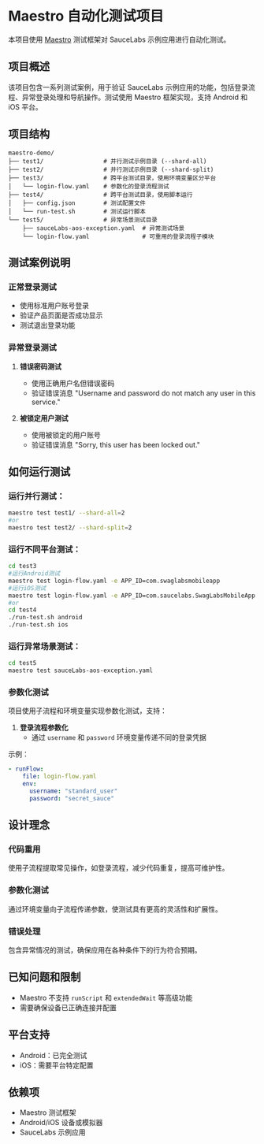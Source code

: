 # Maestro 自动化测试项目

本项目使用 [Maestro](https://maestro.mobile.dev/) 测试框架对 SauceLabs 示例应用进行自动化测试。

## 项目概述

该项目包含一系列测试案例，用于验证 SauceLabs 示例应用的功能，包括登录流程、异常登录处理和导航操作。测试使用 Maestro 框架实现，支持 Android 和 iOS 平台。

## 项目结构

```
maestro-demo/
├── test1/                 # 并行测试示例目录 (--shard-all)
├── test2/                 # 并行测试示例目录 (--shard-split)
├── test3/                 # 跨平台测试目录，使用环境变量区分平台
│   └── login-flow.yaml    # 参数化的登录流程测试
├── test4/                 # 跨平台测试目录，使用脚本运行
│   ├── config.json        # 测试配置文件
│   └── run-test.sh        # 测试运行脚本
└── test5/                 # 异常场景测试目录
    ├── sauceLabs-aos-exception.yaml  # 异常测试场景
    └── login-flow.yaml               # 可重用的登录流程子模块
```

## 测试案例说明

### 正常登录测试
- 使用标准用户账号登录
- 验证产品页面是否成功显示
- 测试退出登录功能

### 异常登录测试
1. **错误密码测试**
   - 使用正确用户名但错误密码
   - 验证错误消息 "Username and password do not match any user in this service."

2. **被锁定用户测试**
   - 使用被锁定的用户账号
   - 验证错误消息 "Sorry, this user has been locked out."

## 如何运行测试

### 运行并行测试：

```bash
maestro test test1/ --shard-all=2
#or
maestro test test2/ --shard-split=2
```
### 运行不同平台测试：

```bash
cd test3
#运行Android测试
maestro test login-flow.yaml -e APP_ID=com.swaglabsmobileapp
#运行iOS测试
maestro test login-flow.yaml -e APP_ID=com.saucelabs.SwagLabsMobileApp
#or
cd test4
./run-test.sh android
./run-test.sh ios
```
### 运行异常场景测试：

```bash
cd test5
maestro test sauceLabs-aos-exception.yaml
```

### 参数化测试

项目使用子流程和环境变量实现参数化测试，支持：

1. **登录流程参数化**
   - 通过 `username` 和 `password` 环境变量传递不同的登录凭据

示例：
```yaml
- runFlow:
    file: login-flow.yaml
    env:
      username: "standard_user"
      password: "secret_sauce"
```

## 设计理念

### 代码重用

使用子流程提取常见操作，如登录流程，减少代码重复，提高可维护性。

### 参数化测试

通过环境变量向子流程传递参数，使测试具有更高的灵活性和扩展性。

### 错误处理

包含异常情况的测试，确保应用在各种条件下的行为符合预期。

## 已知问题和限制

- Maestro 不支持 `runScript` 和 `extendedWait` 等高级功能
- 需要确保设备已正确连接并配置

## 平台支持

- Android：已完全测试
- iOS：需要平台特定配置

## 依赖项

- Maestro 测试框架
- Android/iOS 设备或模拟器
- SauceLabs 示例应用 